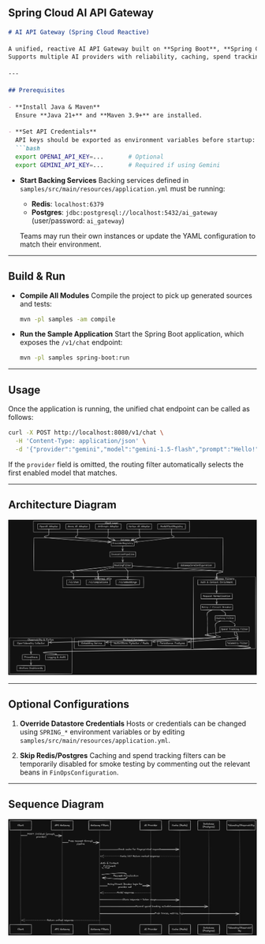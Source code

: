 ## Spring Cloud AI API Gateway

````markdown
# AI API Gateway (Spring Cloud Reactive)

A unified, reactive AI API Gateway built on **Spring Boot**, **Spring Cloud Gateway**, and **WebFlux**.  
Supports multiple AI providers with reliability, caching, spend tracking, and observability built in.

---

## Prerequisites

- **Install Java & Maven**  
  Ensure **Java 21+** and **Maven 3.9+** are installed.

- **Set API Credentials**  
  API keys should be exported as environment variables before startup:
  ```bash
  export OPENAI_API_KEY=...       # Optional
  export GEMINI_API_KEY=...       # Required if using Gemini
````

* **Start Backing Services**
  Backing services defined in `samples/src/main/resources/application.yml` must be running:

  * **Redis**: `localhost:6379`
  * **Postgres**: `jdbc:postgresql://localhost:5432/ai_gateway` (user/password: `ai_gateway`)

  Teams may run their own instances or update the YAML configuration to match their environment.

---

## Build & Run

* **Compile All Modules**
  Compile the project to pick up generated sources and tests:

  ```bash
  mvn -pl samples -am compile
  ```

* **Run the Sample Application**
  Start the Spring Boot application, which exposes the `/v1/chat` endpoint:

  ```bash
  mvn -pl samples spring-boot:run
  ```

---

## Usage

Once the application is running, the unified chat endpoint can be called as follows:

```bash
curl -X POST http://localhost:8080/v1/chat \
  -H 'Content-Type: application/json' \
  -d '{"provider":"gemini","model":"gemini-1.5-flash","prompt":"Hello!"}'
```

If the `provider` field is omitted, the routing filter automatically selects the first enabled model that matches.

---

## Architecture Diagram

![alt text](architecture-diagram.png)

---

## Optional Configurations

1. **Override Datastore Credentials**
   Hosts or credentials can be changed using `SPRING_*` environment variables or by editing
   `samples/src/main/resources/application.yml`.

2. **Skip Redis/Postgres**
   Caching and spend tracking filters can be temporarily disabled for smoke testing by commenting out the relevant beans in `FinOpsConfiguration`.

---

## Sequence Diagram

![alt text](sequence-diagram.png)


